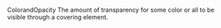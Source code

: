 ColorandOpacity
The amount of transparency for some color or all to be visible through a covering element.


